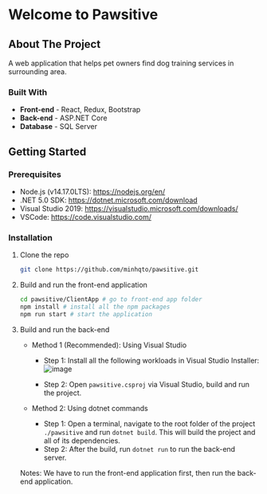 # Welcome to Pawsitive

<!-- ABOUT THE PROJECT -->
## About The Project

A web application that helps pet owners find dog training services in surrounding area.

### Built With

* **Front-end** - React, Redux, Bootstrap
* **Back-end** - ASP.NET Core
* **Database** - SQL Server

<!-- GETTING STARTED -->
## Getting Started

### Prerequisites
- Node.js (v14.17.0LTS): https://nodejs.org/en/
- .NET 5.0 SDK: https://dotnet.microsoft.com/download
- Visual Studio 2019: https://visualstudio.microsoft.com/downloads/
- VSCode: https://code.visualstudio.com/
### Installation

1. Clone the repo
    ```sh
    git clone https://github.com/minhqto/pawsitive.git
    ```

2. Build and run the front-end application
    ```sh
    cd pawsitive/ClientApp # go to front-end app folder
    npm install # install all the npm packages
    npm run start # start the application
    ```
    
3. Build and run the back-end
    - Method 1 (Recommended): Using Visual Studio
      - Step 1: Install all the following workloads in Visual Studio Installer:
      ![image](https://user-images.githubusercontent.com/25848067/119286019-6e8afb00-bc11-11eb-987e-04b0bf757212.png)

      - Step 2: Open `pawsitive.csproj` via Visual Studio, build and run the project.
  
    - Method 2: Using dotnet commands
      - Step 1: Open a terminal, navigate to the root folder of the project `./pawsitive` and run `dotnet build`. This will build the project and all of its dependencies.
      - Step 2: After the build, run `dotnet run` to run the back-end server.

    Notes: We have to run the front-end application first, then run the back-end application.